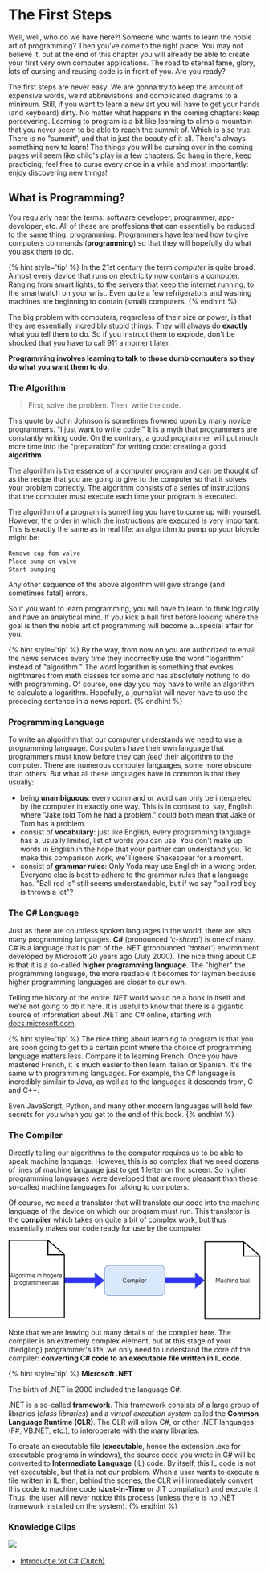 # The First Steps

Well, well, who do we have here?! Someone who wants to learn the noble art of programming? Then you've come to the right place. You may not believe it, but at the end of this chapter you will already be able to create your first very own computer applications. The road to eternal fame, glory, lots of cursing and reusing code is in front of you. Are you ready?

The first steps are never easy. We are gonna try to keep the amount of expensive words, weird abbreviations and complicated diagrams to a minimum. Still, if you want to learn a new art you will have to get your hands (and keyboard) dirty. No matter what happens in the coming chapters: keep persevering. Learning to program is a bit like learning to climb a mountain that you never seem to be able to reach the summit of. Which is also true. There is no "summit", and that is just the beauty of it all. There's always something new to learn! The things you will be cursing over in the coming pages will seem like child's play in a few chapters. So hang in there, keep practicing, feel free to curse every once in a while and most importantly: enjoy discovering new things!


## What is Programming?

You regularly hear the terms: software developer, programmer, app-developer, etc. All of these are proffesions that can essentially be reduced to the same thing: programming. Programmers have learned how to give computers commands (**programming**) so that they will hopefully do what you ask them to do.

{% hint style='tip' %}
In the 21st century the term *computer* is quite broad. Almost every device that runs on electricity now contains a computer. Ranging from smart lights, to the servers that keep the internet running, to the smartwatch on your wrist. Even quite a few refrigerators and washing machines are beginning to contain (small) computers.
{% endhint %}



The big problem with computers, regardless of their size or power, is that they are essentially incredibly stupid things. They will always do **exactly** what you tell them to do. So if you instruct them to explode, don't be shocked that you have to call 911 a moment later.

**Programming involves learning to talk to those dumb computers so they do what you want them to do.**

### The Algorithm

> First, solve the problem. Then, write the code.

This quote by John Johnson is sometimes frowned upon by many novice programmers. "I just want to write code!" It is a myth that programmers are constantly writing code. On the contrary, a good programmer will put much more time into the "preparation" for writing code: creating a good **algorithm**.

The algorithm is the essence of a computer program and can be thought of as the recipe that you are going to give to the computer so that it solves your problem correctly. The algorithm consists of a series of instructions that the computer must execute each time your program is executed.

The algorithm of a program is something you have to come up with yourself. However, the order in which the instructions are executed is very important. This is exactly the same as in real life: an algorithm to pump up your bicycle might be:

```text
Remove cap fom valve
Place pump on valve
Start pumping
```

Any other sequence of the above algorithm will give strange (and sometimes fatal) errors.

So if you want to learn programming, you will have to learn to think logically and have an analytical mind. If you kick a ball first before looking where the goal is then the noble art of programming will become a...special affair for you.

{% hint style='tip' %}
By the way, from now on you are authorized to email the news services every time they incorrectly use the word "logarithm" instead of "algorithm." The word logarithm is something that evokes nightmares from math classes for some and has absolutely nothing to do with programming. Of course, one day you may have to write an algorithm to calculate a logarithm. Hopefully, a journalist will never have to use the preceding sentence in a news report.
{% endhint %}

### Programming Language

To write an algorithm that our computer understands we need to use a programming language. Computers have their own language that programmers must know before they can *feed* their algorithm to the computer. There are numerous computer languages, some more obscure than others. But what all these languages have in common is that they usually:
* being **unambiguous**: every command or word can only be interpreted by the computer in exactly one way. This is in contrast to, say, English where "Jake told Tom he had  a problem." could both mean that Jake or Tom has a problem.
* consist of **vocabulary**: just like English, every programming language has a, usually limited, list of words you can use. You don't make up words in English in the hope that your partner can understand you. To make this comparison work, we'll ignore Shakespear for a moment.
* consist of **grammar rules**: Only Yoda may use English in a wrong order. Everyone else is best to adhere to the grammar rules that a language has. "Ball red is" still seems understandable, but if we say "ball red boy is throws a lot"?

### The C# Language

Just as there are countless spoken languages in the world, there are also many programming languages. **C#** (pronounced *'c-sharp'*) is one of many. C# is a language that is part of the .NET (pronounced *'dotnet'*) environment developed by Microsoft 20 years ago (July 2000). The nice thing about C# is that it is a so-called **higher programming language**. The "higher" the programming language, the more readable it becomes for laymen because higher programming languages are closer to our own. 

Telling the history of the entire .NET world would be a book in itself and we're not going to do it here. It is useful to know that there is a gigantic source of information about .NET and C# online, starting with [docs.microsoft.com](https://docs.microsoft.com/en-us/dotnet/csharp/getting-started/).

{% hint style='tip' %}
The nice thing about learning to program is that you are soon going to get to a certain point where the choice of programming language matters less. Compare it to learning French. Once you have mastered French, it is much easier to then learn Italian or Spanish. It's the same with programming languages. For example, the C# language is incredibly similair to Java, as well as to the languages it descends from, C and C++. 

Even JavaScript, Python, and many other modern languages will hold few secrets for you when you get to the end of this book.
{% endhint %}

### The Compiler

Directly telling our algorithms to the computer requires us to be able to speak machine language. However, this is so complex that we need dozens of lines of machine language just to get 1 letter on the screen. So higher programming languages were developed that are more pleasant than these so-called machine languages for talking to computers.

Of course, we need a translator that will translate our code into the machine language of the device on which our program must run. This translator is the **compiler** which takes on quite a bit of complex work, but thus essentially makes our code ready for use by the computer.


![Simplified compiler overview](../assets/1_csharpbasics/compilersimple.png)

Note that we are leaving out many details of the compiler here. The compiler is an extremely complex element, but at this stage of your (fledgling) programmer's life, we only need to understand the core of the compiler: **converting C# code to an executable file written in IL code**.

{% hint style='tip' %}
**Microsoft .NET**

The birth of .NET in 2000 included the language C#.

.NET is a so-called **framework**. This framework consists of a large group of libraries (*class libraries*) and a *virtual execution system* called the **Common Language Runtime (CLR)**. The CLR will allow C#, or other .NET languages (F#, VB.NET, etc.), to interoperate with the many libraries.

To create an executable file (**executable**, hence the extension .exe for executable programs in windows), the source code you wrote in C# will be converted to **Intermediate Language** (IL) code. By itself, this IL code is not yet executable, but that is not our problem. When a user wants to execute a file written in IL then, behind the scenes, the CLR will immediately convert this code to machine code (**Just-In-Time** or JIT compilation) and execute it. Thus, the user will never notice this process (unless there is no .NET framework installed on the system).
{% endhint %}



### Knowledge Clips
![](../assets/infoclip.png)
* [Introductie tot C# (Dutch)](https://ap.cloud.panopto.eu/Panopto/Pages/Viewer.aspx?id=f517d032-35b9-4c9f-ba91-ac33007cd2a6)


